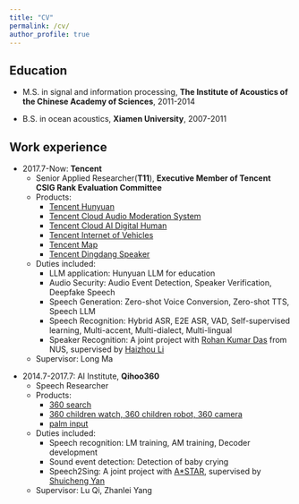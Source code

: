 ```yaml
---
title: "CV"
permalink: /cv/
author_profile: true
---
```


## Education
* M.S. in signal and information processing, **The Institute of Acoustics of the Chinese Academy of Sciences**, 2011-2014
<!--  * Advisors: [Feng Pan](https://people.ucas.ac.cn/~0000295) and [Changhong Wang](https://people.ucas.ac.cn/~wangch)-->
* B.S. in ocean acoustics, **Xiamen University**, 2007-2011
<!--  * Advisors: [Yu Zhang](http://coe.xmu.edu.cn/coefaculty/teachershow.aspx?id=265)-->


## Work experience
* 2017.7-Now: **Tencent**
  * Senior Applied Researcher(**T11**), **Executive Member of Tencent CSIG Rank Evaluation Committee**
  * Products:
    * [Tencent Hunyuan](https://cloud.tencent.com/product/hunyuan)
    * [Tencent Cloud Audio Moderation System](https://cloud.tencent.com/product/ams)
    * [Tencent Cloud AI Digital Human](https://cloud.tencent.com/product/ivh)
    * [Tencent Internet of Vehicles](https://cloud.tencent.com/solution/auto)
    * [Tencent Map](https://map.qq.com/)
    * [Tencent Dingdang Speaker](https://dingdang.qq.com/dingdang_speaker.html)
  * Duties included:
    * LLM application: Hunyuan LLM for education
    * Audio Security: Audio Event Detection, Speaker Verification, Deepfake Speech
    * Speech Generation: Zero-shot Voice Conversion, Zero-shot TTS, Speech LLM
    * Speech Recognition: Hybrid ASR, E2E ASR, VAD, Self-supervised learning, Multi-accent, Multi-dialect, Multi-lingual
    * Speaker Recognition: A joint project with [Rohan Kumar Das](https://sites.google.com/view/rohankumardas) from NUS, supervised by [Haizhou Li](https://scholar.google.com.sg/citations?user=z8_x7C8AAAAJ&hl=en)
  * Supervisor: Long Ma
<!--  * Manager: [Dong Yu](https://sites.google.com/view/dongyu888/) -->

* 2014.7-2017.7: AI Institute, **Qihoo360**
  * Speech Researcher
  * Products:
    * [360 search](https://www.so.com/)
    * [360 children watch, 360 children robot, 360 camera](https://mall.360.cn/ac/360PPR?utm_source=guanwanggd02)
    * [palm input](http://www.xinshuru.com/win_record.html)
  * Duties included:
    * Speech recognition: LM training, AM training, Decoder development
    * Sound event detection: Detection of baby crying
    * Speech2Sing: A joint project with [A*STAR](https://www.a-star.edu.sg/), supervised by [Shuicheng Yan](https://scholar.google.com.hk/citations?user=DNuiPHwAAAAJ&hl=zh-CN)
  * Supervisor: Lu Qi, Zhanlei Yang


